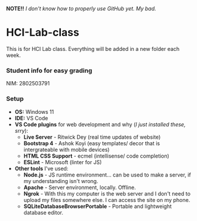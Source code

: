 **NOTE!!** *I don't know how to properly use GitHub yet. My bad.*

# HCI-Lab-class
This is for HCI Lab class.
Everything will be added in a new folder each week.

### Student info for easy grading
NIM: 2802503791

### Setup 
- **OS:** Windows 11
- **IDE:** VS Code
- **VS Code plugins** for web development and why (*I just installed these, srry*):
  - **Live Server** - Ritwick Dey (real time updates of website)
  - **Bootstrap 4** - Ashok Koyi (easy templates/ decor that is intergrateable with mobile devices)
  - **HTML CSS Support** - ecmel (intellisense/ code completion)
  - **ESLint** - Microsoft (linter for JS)
- **Other tools** I've used:
  - **Node.js** - JS runtime environment... can be used to make a server, if my understanding isn't wrong.
  - **Apache** - Server environment, locally. Offline.
  - **Ngrok** - With this my computer is the web server and I don't need to upload my files somewhere else. I can access the site on my phone.
  - **SQLiteDatabaseBrowserPortable** - Portable and lightweight database editor.
